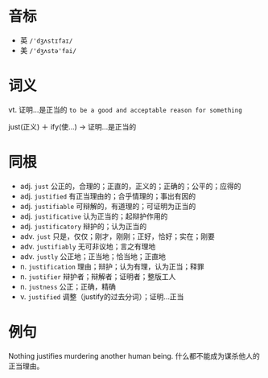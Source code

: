# 音标

- 英 `/'dʒʌstɪfaɪ/`
- 美 `/'dʒʌstə'fai/`

# 词义

vt. 证明…是正当的
`to be a good and acceptable reason for something`



just(正义) ＋ ify(使…) → 证明…是正当的

# 同根

- adj. `just` 公正的，合理的；正直的，正义的；正确的；公平的；应得的
- adj. `justified` 有正当理由的；合乎情理的；事出有因的
- adj. `justifiable` 可辩解的，有道理的；可证明为正当的
- adj. `justificative` 认为正当的；起辩护作用的
- adj. `justificatory` 辩护的；认为正当的
- adv. `just` 只是，仅仅；刚才，刚刚；正好，恰好；实在；刚要
- adv. `justifiably` 无可非议地；言之有理地
- adv. `justly` 公正地；正当地；恰当地；正直地
- n. `justification` 理由；辩护；认为有理，认为正当；释罪
- n. `justifier` 辩护者；辩解者；证明者；整版工人
- n. `justness` 公正；正确，精确
- v. `justified` 调整（justify的过去分词）；证明…正当

# 例句

Nothing justifies murdering another human being.
什么都不能成为谋杀他人的正当理由。


